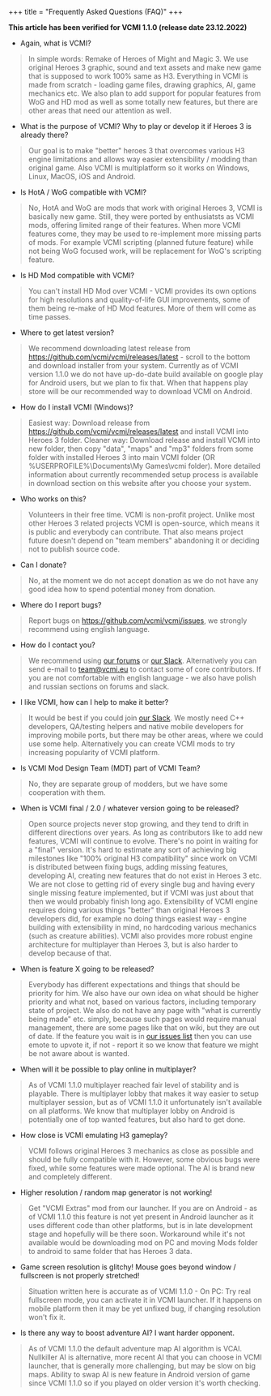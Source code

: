 +++
title = "Frequently Asked Questions (FAQ)"
+++

**This article has been verified for VCMI 1.1.0 (release date 23.12.2022)**

* Again, what is VCMI?

> In simple words: Remake of Heroes of Might and Magic 3. We use original Heroes 3 graphic, sound and text assets and make new game that is supposed to work 100% same as H3. Everything in VCMI is made from scratch - loading game files, drawing graphics, AI, game mechanics etc. We also plan to add support for popular features from WoG and HD mod as well as some totally new features, but there are other areas that need our attention as well.

* What is the purpose of VCMI? Why to play or develop it if Heroes 3 is already there?

> Our goal is to make "better" heroes 3 that overcomes various H3 engine limitations and allows way easier extensibility / modding than original game. Also VCMI is multiplatform so it works on Windows, Linux, MacOS, iOS and Android.

* Is HotA / WoG compatible with VCMI?

> No, HotA and WoG are mods that work with original Heroes 3, VCMI is basically new game. Still, they were ported by enthusiatsts as VCMI mods, offering limited range of their features. When more VCMI features come, they may be used to re-implement more missing parts of mods. For example VCMI scripting (planned future feature) while not being WoG focused work, will be replacement for WoG's scripting feature.

* Is HD Mod compatible with VCMI?

> You can't install HD Mod over VCMI - VCMI provides its own options for high resolutions and quality-of-life GUI improvements, some of them being re-make of HD Mod features. More of them will come as time passes.

* Where to get latest version?

> We recommend downloading latest release from <https://github.com/vcmi/vcmi/releases/latest> - scroll to the bottom and download installer from your system. Currently as of VCMI version 1.1.0 we do not have up-do-date build available on google play for Android users, but we plan to fix that. When that happens play store will be our recommended way to download VCMI on Android.

* How do I install VCMI (Windows)?

> Easiest way: Download release from <https://github.com/vcmi/vcmi/releases/latest> and install VCMI into Heroes 3 folder. Cleaner way: Download release and install VCMI into new folder, then copy "data", "maps" and "mp3" folders from some folder with installed Heroes 3 into main VCMI folder (OR %USERPROFILE%\Documents\My Games\vcmi folder). More detailed information about currently recommended setup process is available in download section on this website after you choose your system.

* Who works on this?

> Volunteers in their free time. VCMI is non-profit project. Unlike most other Heroes 3 related projects VCMI is open-source, which means it is public and everybody can contribute. That also means project future doesn't depend on "team members" abandoning it or deciding not to publish source code.

* Can I donate?

> No, at the moment we do not accept donation as we do not have any good idea how to spend potential money from donation.

* Where do I report bugs?

> Report bugs on <https://github.com/vcmi/vcmi/issues>, we strongly recommend using english language.

* How do I contact you?

> We recommend using [our forums](https://forum.vcmi.eu/) or [our Slack](https://slack.vcmi.eu/). Alternatively you can send e-mail to team@vcmi.eu to contact some of core contributors. If you are not comfortable with english language - we also have polish and russian sections on forums and slack.

* I like VCMI, how can I help to make it better?

> It would be best if you could join [our Slack](https://slack.vcmi.eu/). We mostly need C++ developers, QA/testing helpers and native mobile developers for improving mobile ports, but there may be other areas, where we could use some help. Alternatively you can create VCMI mods to try increasing popularity of VCMI platform.

* Is VCMI Mod Design Team (MDT) part of VCMI Team?

> No, they are separate group of modders, but we have some cooperation with them.

* When is VCMI final / 2.0 / whatever version going to be released?

> Open source projects never stop growing, and they tend to drift in different directions over years. As long as contributors like to add new features, VCMI will continue to evolve. There's no point in waiting for a "final" version. It's hard to estimate any sort of achieving big milestones like "100% original H3 compatibility" since work on VCMI is distributed between fixing bugs, adding missing features, developing AI, creating new features that do not exist in Heroes 3 etc. We are not close to getting rid of every single bug and having every single missing feature implemented, but if VCMI was just about that then we would probably finish long ago. Extensibility of VCMI engine requires doing various things "better" than original Heroes 3 developers did, for example no doing things easiest way - engine building with extensibility in mind, no hardcoding various mechanics (such as creature abilities). VCMI also provides more robust engine architecture for multiplayer than Heroes 3, but is also harder to develop because of that.

* When is feature X going to be released?

> Everybody has different expectations and things that should be priority for him. We also have our own idea on what should be higher priority and what not, based on various factors, including temporary state of project. We also do not have any page with "what is currently being made" etc. simply, because such pages would require manual management, there are some pages like that on wiki, but they are out of date. If the feature you wait is in [our issues list](https://github.com/vcmi/vcmi/issues) then you can use emote to upvote it, if not - report it so we know that feature we might be not aware about is wanted.

* When will it be possible to play online in multiplayer?

> As of VCMI 1.1.0 multiplayer reached fair level of stability and is playable. There is multiplayer lobby that makes it way easier to setup multiplayer session, but as of VCMI 1.1.0 it unfortunately isn't available on all platforms. We know that multiplayer lobby on Android is potentially one of top wanted features, but also hard to get done.

* How close is VCMI emulating H3 gameplay?

> VCMI follows original Heroes 3 mechanics as close as possible and should be fully compatible with it. However, some obvious bugs were fixed, while some features were made optional. The AI is brand new and completely different.

* Higher resolution / random map generator is not working!

> Get "VCMI Extras" mod from our launcher. If you are on Android - as of VCMI 1.1.0 this feature is not yet present in Android launcher as it uses different code than other platforms, but is in late development stage and hopefully will be there soon. Workaround while it's not available would be downloading mod on PC and moving Mods folder to android to same folder that has Heroes 3 data.

* Game screen resolution is glitchy! Mouse goes beyond window / fullscreen is not properly stretched!

> Situation written here is accurate as of VCMI 1.1.0 - On PC: Try real fullscreen mode, you can activate it in VCMI launcher. If it happens on mobile platform then it may be yet unfixed bug, if changing resolution won't fix it.

* Is there any way to boost adventure AI? I want harder opponent.

> As of VCMI 1.1.0 the default adventure map AI algorithm is VCAI. Nullkiller AI is alternative, more recent AI that you can choose in VCMI launcher, that is generally more challenging, but may be slow on big maps. Ability to swap AI is new feature in Android version of game since VCMI 1.1.0 so if you played on older version it's worth checking.
